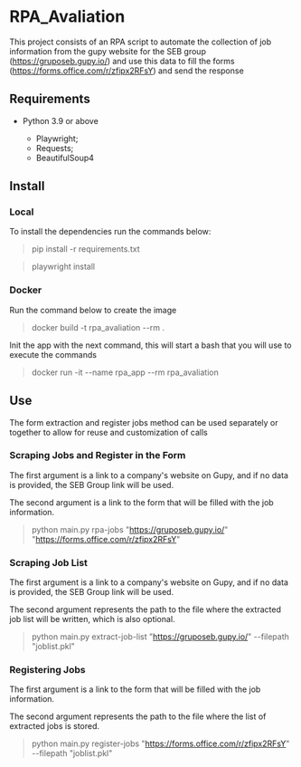 # RPA_Avaliation

This project consists of an RPA script to automate the collection of job information from the gupy website for the SEB group (https://gruposeb.gupy.io/) and use this data to fill the forms (https://forms.office.com/r/zfipx2RFsY) and send the response

## Requirements

- Python 3.9 or above

  - Playwright;
  - Requests;
  - BeautifulSoup4


## Install

### Local

To install the dependencies run the commands below:

> pip install -r requirements.txt

> playwright install

### Docker

Run the command below to create the image

>  docker build -t rpa_avaliation --rm .

Init the app with the next command, this will start a bash that you will use to execute the commands

> docker run -it --name rpa_app --rm rpa_avaliation

## Use

The form extraction and register jobs method can be used separately or together to allow for reuse and customization of calls

### Scraping Jobs and Register in the Form

The first argument is a link to a company's website on Gupy, and if no data is provided, the SEB Group link will be used. 

The second argument is a link to the form that will be filled with the job information. 

> python main.py rpa-jobs "https://gruposeb.gupy.io/" "https://forms.office.com/r/zfipx2RFsY"

### Scraping Job List

The first argument is a link to a company's website on Gupy, and if no data is provided, the SEB Group link will be used. 

The second argument represents the path to the file where the extracted job list will be written, which is also optional.

> python main.py extract-job-list "https://gruposeb.gupy.io/"  --filepath "joblist.pkl"

### Registering Jobs

The first argument is a link to the form that will be filled with the job information. 

The second argument represents the path to the file where the list of extracted jobs is stored.

> python main.py register-jobs "https://forms.office.com/r/zfipx2RFsY" --filepath "joblist.pkl"
